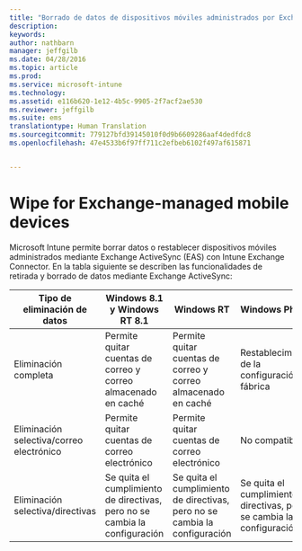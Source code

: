 ```yaml
---
title: "Borrado de datos de dispositivos móviles administrados por Exchange | Microsoft Intune"
description: 
keywords: 
author: nathbarn
manager: jeffgilb
ms.date: 04/28/2016
ms.topic: article
ms.prod: 
ms.service: microsoft-intune
ms.technology: 
ms.assetid: e116b620-1e12-4b5c-9905-2f7acf2ae530
ms.reviewer: jeffgilb
ms.suite: ems
translationtype: Human Translation
ms.sourcegitcommit: 779127bfd39145010f0d9b6609286aaf4dedfdc8
ms.openlocfilehash: 47e4533b6f97ff711c2efbeb6102f497af615871


---
```



# Wipe for Exchange-managed mobile devices
Microsoft Intune permite borrar datos o restablecer dispositivos móviles administrados mediante Exchange ActiveSync (EAS) con Intune Exchange Connector. En la tabla siguiente se describen las funcionalidades de retirada y borrado de datos mediante Exchange ActiveSync:

|Tipo de eliminación de datos|Windows 8.1 y Windows RT 8.1|Windows RT|Windows Phone 8|iOS|Android|
|----------------|----------------------------------|--------------|-------------------|-------|-----------|
|Eliminación completa|Permite quitar cuentas de correo y correo almacenado en caché|Permite quitar cuentas de correo y correo almacenado en caché|Restablecimiento de la configuración de fábrica|Restablecimiento de la configuración de fábrica|Restablecimiento de la configuración de fábrica|
|Eliminación selectiva/correo electrónico|Permite quitar cuentas de correo electrónico|Permite quitar cuentas de correo electrónico|No compatible|No compatible|No compatible|
|Eliminación selectiva/directivas|Se quita el cumplimiento de directivas, pero no se cambia la configuración|Se quita el cumplimiento de directivas, pero no se cambia la configuración|Se quita el cumplimiento de directivas, pero no se cambia la configuración|Se quitó el cumplimiento de directivas, pero no cambia la configuración|Se quita el cumplimiento de directivas, pero no se cambia la configuración|



<!--HONumber=Jun16_HO4-->


